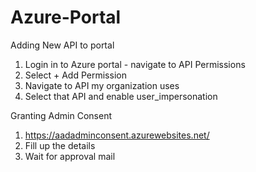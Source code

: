 # Azure-Portal

Adding New API to portal

1. Login in to Azure portal - navigate to API Permissions
2. Select + Add Permission
3. Navigate to API my organization uses
4. Select that API and enable user_impersonation

Granting Admin Consent
1. https://aadadminconsent.azurewebsites.net/
2. Fill up the details
3. Wait for approval mail
